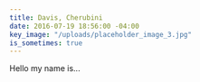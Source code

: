 ```yaml
---
title: Davis, Cherubini
date: 2016-07-19 18:56:00 -04:00
key_image: "/uploads/placeholder_image_3.jpg"
is_sometimes: true
---
```


Hello my name is...
